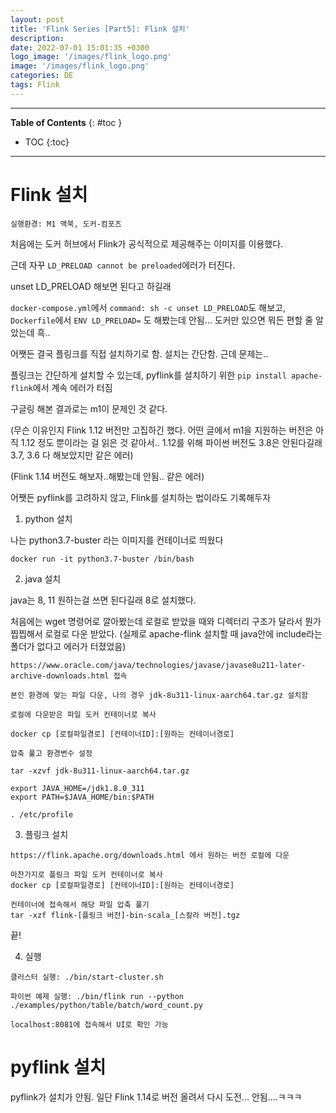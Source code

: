 ```yaml
---
layout: post
title: 'Flink Series [Part5]: Flink 설치'
description: 
date: 2022-07-01 15:01:35 +0300
logo_image: '/images/flink_logo.png'
image: '/images/flink_logo.png'
categories: DE
tags: Flink
---
```

---

**Table of Contents**
{: #toc }
*  TOC
{:toc}

---

# Flink 설치

```
실행환경: M1 맥북, 도커-컴포즈
```

처음에는 도커 허브에서 Flink가 공식적으로 제공해주는 이미지를 이용했다.  

근데 자꾸 `LD_PRELOAD cannot be preloaded`에러가 터진다.  

unset LD_PRELOAD 해보면 된다고 하길래 

`docker-compose.yml`에서 `command: sh -c unset LD_PRELOAD`도 해보고, `Dockerfile`에서 `ENV LD_PRELOAD=` 도 해봤는데 안됨... 도커만 있으면 뭐든 편할 줄 알았는데 흑..  

어쨋든 결국 플링크를 직접 설치하기로 함. 설치는 간단함. 근데 문제는..  

플링크는 간단하게 설치할 수 있는데, pyflink를 설치하기 위한 `pip install apache-flink`에서 계속 에러가 터짐  

구글링 해본 결과로는 m1이 문제인 것 같다.  

(무슨 이유인지 Flink 1.12 버전만 고집하긴 했다. 어떤 글에서 m1을 지원하는 버전은 아직 1.12 정도 뿐이라는 걸 읽은 것 같아서.. 1.12를 위해 파이썬 버전도 3.8은 안된다길래 3.7, 3.6 다 해보았지만 같은 에러)  

(Flink 1.14 버전도 해보자..해봤는데 안됨.. 같은 에러)  

어쨋든 pyflink를 고려하지 않고, Flink를 설치하는 법이라도 기록해두자  

1. python 설치

나는 python3.7-buster 라는 이미지를 컨테이너로 띄웠다  

```
docker run -it python3.7-buster /bin/bash
```

2. java 설치  

java는 8, 11 원하는걸 쓰면 된다길래 8로 설치했다.  

처음에는 wget 명령어로 깔아봤는데 로컬로 받았을 때와 디렉터리 구조가 달라서 뭔가 찝찝해서 로컬로 다운 받았다. (실제로 apache-flink 설치할 때 java안에 include라는 폴더가 없다고 에러가 터졌었음)  

```
https://www.oracle.com/java/technologies/javase/javase8u211-later-archive-downloads.html 접속

본인 환경에 맞는 파일 다운, 나의 경우 jdk-8u311-linux-aarch64.tar.gz 설치함
```

```
로컬에 다운받은 파일 도커 컨테이너로 복사

docker cp [로컬파일경로] [컨테이너ID]:[원하는 컨테이너경로]
```

```
압축 풀고 환경변수 설정

tar -xzvf jdk-8u311-linux-aarch64.tar.gz

export JAVA_HOME=/jdk1.8.0_311
export PATH=$JAVA_HOME/bin:$PATH

. /etc/profile
```

3. 플링크 설치

```
https://flink.apache.org/downloads.html 에서 원하는 버전 로컬에 다운

마찬가지로 플링크 파일 도커 컨테이너로 복사
docker cp [로컬파일경로] [컨테이너ID]:[원하는 컨테이너경로]

컨테이너에 접속해서 해당 파일 압축 풀기
tar -xzf flink-[플링크 버전]-bin-scala_[스칼라 버전].tgz
```

끝!  

4. 실행

```
클러스터 실행: ./bin/start-cluster.sh

파이썬 예제 실행: ./bin/flink run --python ./examples/python/table/batch/word_count.py
```

```
localhost:8081에 접속해서 UI로 확인 가능
```

# pyflink 설치

pyflink가 설치가 안됨. 일단 Flink 1.14로 버전 올려서 다시 도전... 안됨....ㅋㅋㅋ  


